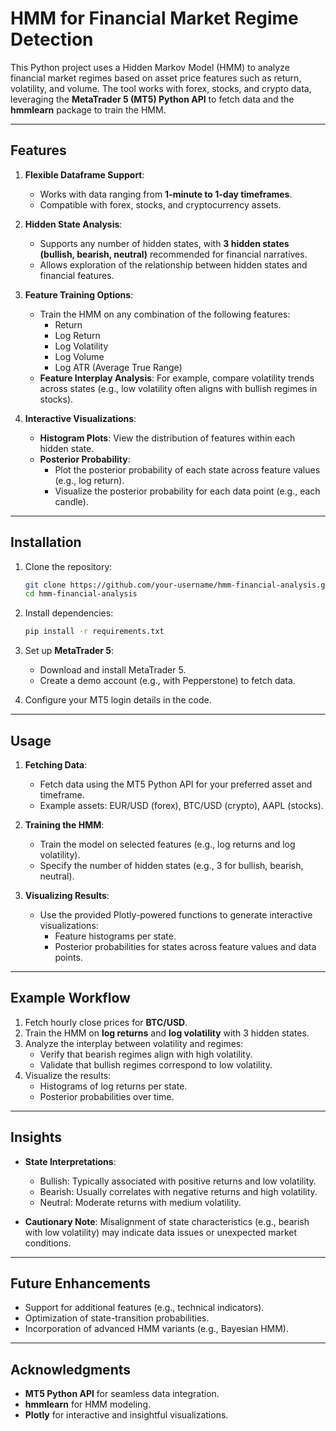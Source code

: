 # HMM for Financial Market Regime Detection

This Python project uses a Hidden Markov Model (HMM) to analyze financial market regimes based on asset price features such as return, volatility, and volume. The tool works with forex, stocks, and crypto data, leveraging the **MetaTrader 5 (MT5) Python API** to fetch data and the **hmmlearn** package to train the HMM.

---

## Features

1. **Flexible Dataframe Support**: 
   - Works with data ranging from **1-minute to 1-day timeframes**.
   - Compatible with forex, stocks, and cryptocurrency assets.

2. **Hidden State Analysis**:
   - Supports any number of hidden states, with **3 hidden states (bullish, bearish, neutral)** recommended for financial narratives.
   - Allows exploration of the relationship between hidden states and financial features.

3. **Feature Training Options**:
   - Train the HMM on any combination of the following features:
     - Return
     - Log Return
     - Log Volatility
     - Log Volume
     - Log ATR (Average True Range)
   - **Feature Interplay Analysis**: For example, compare volatility trends across states (e.g., low volatility often aligns with bullish regimes in stocks).

4. **Interactive Visualizations**:
   - **Histogram Plots**: View the distribution of features within each hidden state.
   - **Posterior Probability**: 
     - Plot the posterior probability of each state across feature values (e.g., log return).
     - Visualize the posterior probability for each data point (e.g., each candle).

---

## Installation

1. Clone the repository:
   ```bash
   git clone https://github.com/your-username/hmm-financial-analysis.git
   cd hmm-financial-analysis
   ```

2. Install dependencies:
   ```bash
   pip install -r requirements.txt
   ```

3. Set up **MetaTrader 5**:
   - Download and install MetaTrader 5.
   - Create a demo account (e.g., with Pepperstone) to fetch data.

4. Configure your MT5 login details in the code.

---

## Usage

1. **Fetching Data**:
   - Fetch data using the MT5 Python API for your preferred asset and timeframe.
   - Example assets: EUR/USD (forex), BTC/USD (crypto), AAPL (stocks).

2. **Training the HMM**:
   - Train the model on selected features (e.g., log returns and log volatility).
   - Specify the number of hidden states (e.g., 3 for bullish, bearish, neutral).

3. **Visualizing Results**:
   - Use the provided Plotly-powered functions to generate interactive visualizations:
     - Feature histograms per state.
     - Posterior probabilities for states across feature values and data points.

---

## Example Workflow

1. Fetch hourly close prices for **BTC/USD**.
2. Train the HMM on **log returns** and **log volatility** with 3 hidden states.
3. Analyze the interplay between volatility and regimes:
   - Verify that bearish regimes align with high volatility.
   - Validate that bullish regimes correspond to low volatility.
4. Visualize the results:
   - Histograms of log returns per state.
   - Posterior probabilities over time.

---

## Insights

- **State Interpretations**:
  - Bullish: Typically associated with positive returns and low volatility.
  - Bearish: Usually correlates with negative returns and high volatility.
  - Neutral: Moderate returns with medium volatility.

- **Cautionary Note**: Misalignment of state characteristics (e.g., bearish with low volatility) may indicate data issues or unexpected market conditions.

---

## Future Enhancements

- Support for additional features (e.g., technical indicators).
- Optimization of state-transition probabilities.
- Incorporation of advanced HMM variants (e.g., Bayesian HMM).

---

## Acknowledgments

- **MT5 Python API** for seamless data integration.
- **hmmlearn** for HMM modeling.
- **Plotly** for interactive and insightful visualizations.
